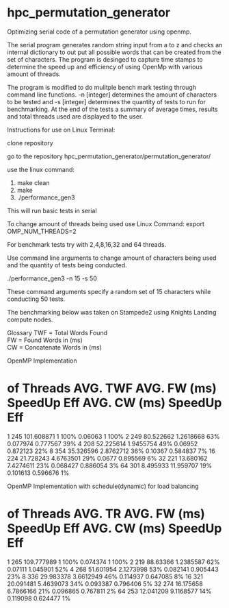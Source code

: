 # hpc_permutation_generator
Optimizing serial code of a permutation generator using openmp.

The serial program generates random string input from a to z and checks an internal dictionary to out put all possible words that can be created from the set of characters. The program is desinged to capture time stamps to determine the speed up and efficiency of using OpenMp with various amount of threads.


The program is modified to do mulitple bench mark testing through command line functions. -n [integer] determines the amount of characters to be tested and -s [integer] determines the quantity of tests
to run for benchmarking. At the end of the tests a summary of average times, results and total threads used are displayed to the user.

Instructions for use on Linux Terminal:

clone repository

go to the repository hpc_permutation_generator/permutation_generator/

use the linux command:
1. make clean
2. make
3. ./performance_gen3

This will run basic tests in serial

To change amount of threads being used use Linux Command:
export OMP_NUM_THREADS=2

For benchmark tests try with 2,4,8,16,32 and 64 threads.

Use command line arguments to change amount of characters being used and the quantity of tests being conducted.

./performance_gen3 -n 15 -s 50

These command arguments specify a random set of 15 characters while conducting 50 tests.

The benchmarking below was taken on Stampede2 using Knights Landing compute nodes.

Glossary
TWF = Total Words Found	 
FW = Found Words in (ms)	 
CW = Concatenate Words in (ms)

OpenMP Implementation
# of Threads	AVG. TWF	AVG. FW (ms)	SpeedUp	Eff	AVG. CW (ms)	SpeedUp	Eff
1	245	101.608871	1	100%	0.06063	1	100%
2	249	80.522662	1.2618668	63%	0.077974	0.777567	39%
4	208	52.225614	1.9455754	49%	0.06952	0.872123	22%
8	354	35.326596	2.8762712	36%	0.10367	0.584837	7%
16	224	21.728243	4.6763501	29%	0.0677	0.895569	6%
32	221	13.680162	7.4274611	23%	0.068427	0.886054	3%
64	301	8.495933	11.959707	19%	0.101613	0.596676	1%

OpenMP Implementation with schedule(dynamic) for load balancing
# of Threads	AVG. TR	AVG. FW (ms)	SpeedUp	Eff	AVG. CW (ms)	SpeedUp	Eff
1	265	109.777989	1	100%	0.074374	1	100%
2	219	88.63366	1.2385587	62%	0.07111	1.045901	52%
4	268	51.601954	2.1273998	53%	0.082141	0.905443	23%
8	336	29.983378	3.6612949	46%	0.114937	0.647085	8%
16	321	20.091481	5.4639073	34%	0.093387	0.796406	5%
32	274	16.175658	6.7866166	21%	0.096865	0.767811	2%
64	253	12.041209	9.1168577	14%	0.119098	0.624477	1%


